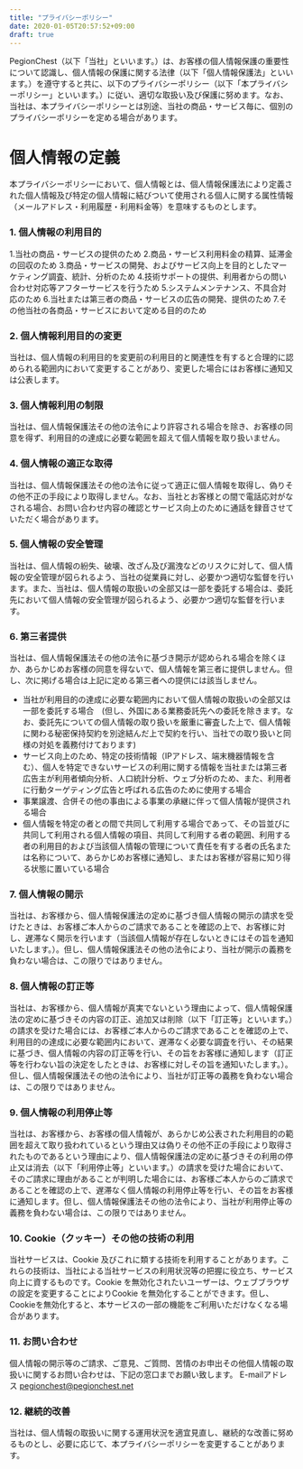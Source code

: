 ```yaml
---
title: "プライバシーポリシー"
date: 2020-01-05T20:57:52+09:00
draft: true
---
```

PegionChest（以下「当社」といいます。）は、お客様の個人情報保護の重要性について認識し、個人情報の保護に関する法律（以下「個人情報保護法」といいます。）を遵守すると共に、以下のプライバシーポリシー（以下「本プライバシーポリシー」といいます。）に従い、適切な取扱い及び保護に努めます。なお、当社は、本プライバシーポリシーとは別途、当社の商品・サービス毎に、個別のプライバシーポリシーを定める場合があります。

# 個人情報の定義

本プライバシーポリシーにおいて、個人情報とは、個人情報保護法により定義された個人情報及び特定の個人情報に結びついて使用される個人に関する属性情報（メールアドレス・利用履歴・利用料金等）を意味するものとします。

### 1. 個人情報の利用目的
1.当社の商品・サービスの提供のため
2.商品・サービス利用料金の精算、延滞金の回収のため
3.商品・サービスの開発、およびサービス向上を目的としたマーケティング調査、統計、分析のため
4.技術サポートの提供、利用者からの問い合わせ対応等アフターサービスを行うため
5.システムメンテナンス、不具合対応のため
6.当社または第三者の商品・サービスの広告の開発、提供のため
7.その他当社の各商品・サービスにおいて定める目的のため

### 2. 個人情報利用目的の変更
 当社は、個人情報の利用目的を変更前の利用目的と関連性を有すると合理的に認められる範囲内において変更することがあり、変更した場合にはお客様に通知又は公表します。

### 3. 個人情報利用の制限
 当社は、個人情報保護法その他の法令により許容される場合を除き、お客様の同意を得ず、利用目的の達成に必要な範囲を超えて個人情報を取り扱いません。

### 4. 個人情報の適正な取得
 当社は、個人情報保護法その他の法令に従って適正に個人情報を取得し、偽りその他不正の手段により取得しません。なお、当社とお客様との間で電話応対がなされる場合、お問い合わせ内容の確認とサービス向上のために通話を録音させていただく場合があります。

### 5. 個人情報の安全管理
 当社は、個人情報の紛失、破壊、改ざん及び漏洩などのリスクに対して、個人情報の安全管理が図られるよう、当社の従業員に対し、必要かつ適切な監督を行います。また、当社は、個人情報の取扱いの全部又は一部を委託する場合は、委託先において個人情報の安全管理が図られるよう、必要かつ適切な監督を行います。

### 6. 第三者提供
 当社は、個人情報保護法その他の法令に基づき開示が認められる場合を除くほか、あらかじめお客様の同意を得ないで、個人情報を第三者に提供しません。但し、次に掲げる場合は上記に定める第三者への提供には該当しません。
- 当社が利用目的の達成に必要な範囲内において個人情報の取扱いの全部又は一部を委託する場合　(但し、外国にある業務委託先への委託を除きます。なお、委託先についての個人情報の取り扱いを厳重に審査した上で、個人情報に関わる秘密保持契約を別途結んだ上で契約を行い、当社での取り扱いと同様の対処を義務付けております)
- サービス向上のため、特定の技術情報（IPアドレス、端末機器情報を含む）、個人を特定できないサービスの利用に関する情報を当社または第三者広告主が利用者傾向分析、人口統計分析、ウェブ分析のため、また、利用者に行動ターゲティング広告と呼ばれる広告のために使用する場合
- 事業譲渡、合併その他の事由による事業の承継に伴って個人情報が提供される場合
- 個人情報を特定の者との間で共同して利用する場合であって、その旨並びに共同して利用される個人情報の項目、共同して利用する者の範囲、利用する者の利用目的および当該個人情報の管理について責任を有する者の氏名または名称について、あらかじめお客様に通知し、またはお客様が容易に知り得る状態に置いている場合

### 7. 個人情報の開示
当社は、お客様から、個人情報保護法の定めに基づき個人情報の開示の請求を受けたときは、お客様ご本人からのご請求であることを確認の上で、お客様に対し、遅滞なく開示を行います（当該個人情報が存在しないときにはその旨を通知いたします。）。但し、個人情報保護法その他の法令により、当社が開示の義務を負わない場合は、この限りではありません。

### 8. 個人情報の訂正等
当社は、お客様から、個人情報が真実でないという理由によって、個人情報保護法の定めに基づきその内容の訂正、追加又は削除（以下「訂正等」といいます。）の請求を受けた場合には、お客様ご本人からのご請求であることを確認の上で、利用目的の達成に必要な範囲内において、遅滞なく必要な調査を行い、その結果に基づき、個人情報の内容の訂正等を行い、その旨をお客様に通知します（訂正等を行わない旨の決定をしたときは、お客様に対しその旨を通知いたします。）。但し、個人情報保護法その他の法令により、当社が訂正等の義務を負わない場合は、この限りではありません。

### 9. 個人情報の利用停止等
当社は、お客様から、お客様の個人情報が、あらかじめ公表された利用目的の範囲を超えて取り扱われているという理由又は偽りその他不正の手段により取得されたものであるという理由により、個人情報保護法の定めに基づきその利用の停止又は消去（以下「利用停止等」といいます。）の請求を受けた場合において、そのご請求に理由があることが判明した場合には、お客様ご本人からのご請求であることを確認の上で、遅滞なく個人情報の利用停止等を行い、その旨をお客様に通知します。但し、個人情報保護法その他の法令により、当社が利用停止等の義務を負わない場合は、この限りではありません。

### 10. Cookie（クッキー）その他の技術の利用
当社サービスは、Cookie 及びこれに類する技術を利用することがあります。これらの技術は、当社による当社サービスの利用状況等の把握に役立ち、サービス向上に資するものです。Cookie を無効化されたいユーザーは、ウェブブラウザの設定を変更することによりCookie を無効化することができます。但し、Cookieを無効化すると、本サービスの一部の機能をご利用いただけなくなる場合があります。

### 11. お問い合わせ
個人情報の開示等のご請求、ご意見、ご質問、苦情のお申出その他個人情報の取扱いに関するお問い合わせは、下記の窓口までお願い致します。
E-mailアドレス	pegionchest@pegionchest.net

### 12. 継続的改善
当社は、個人情報の取扱いに関する運用状況を適宜見直し、継続的な改善に努めるものとし、必要に応じて、本プライバシーポリシーを変更することがあります。